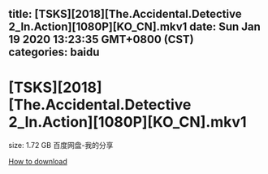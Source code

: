 
title: [TSKS][2018][The.Accidental.Detective 2_In.Action][1080P][KO_CN].mkv1
date: Sun Jan 19 2020 13:23:35 GMT+0800 (CST)    
categories: baidu
---

# [TSKS][2018][The.Accidental.Detective 2_In.Action][1080P][KO_CN].mkv1
size: 1.72 GB
 百度网盘-我的分享
 

[How to download](https://bpcam.bemobtrk.com/go/2ceec3aa-1ca2-46d6-b9ff-aaa5c184517c?jno=891)